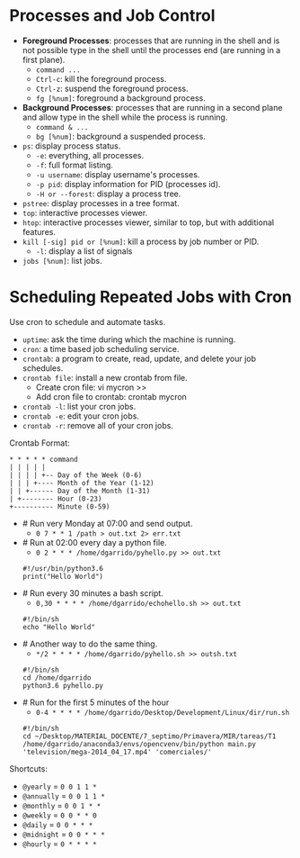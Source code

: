# Processes and Job Control
- **Foreground Processes**: processes that are running in the shell and is not possible type in the shell until the processes end (are running in a first plane).
  - `command ...`
  - `Ctrl-c`: kill the foreground process.
  - `Ctrl-z`: suspend the foreground process.
  - `fg [%num]`: foreground a background process.
- **Background Processes**: processes that are running in a second plane and allow type in the shell while the process is running.
  - `command & ...`
  - `bg [%num]`: background a suspended process.
- `ps`: display process status.
  - `-e`: everything, all processes.
  - `-f`: full format listing.
  - `-u username`: display username's processes.
  - `-p pid`: display information for PID (processes id).
  - `-H or --forest`: display a process tree.
- `pstree`: display processes in a tree format.
- `top`: interactive processes viewer.
- `htop`: interactive processes viewer, similar to top, but with additional features.
- `kill [-sig] pid or [%num]`: kill a process by job number or PID.
  - `-l`: display a list of signals
- `jobs [%num]`: list jobs.

# Scheduling Repeated Jobs with Cron

Use cron to schedule and automate tasks.
 - `uptime`: ask the time during which the machine is running.
- `cron`: a time based job scheduling service.
- `crontab`: a program to create, read, update, and delete your job schedules.
- `crontab file`: install a new crontab from file.
  - Create cron file: vi mycron >>
  - Add cron file to crontab: crontab mycron
- `crontab -l`: list your cron jobs.
- `crontab -e`: edit your cron jobs.
- `crontab -r`: remove all of your cron jobs.

Crontab Format:

```
* * * * * command
| | | | |
| | | | +-- Day of the Week (0-6)
| | | +---- Month of the Year (1-12)
| | +------ Day of the Month (1-31)
| +-------- Hour (0-23)
+---------- Minute (0-59)
```
- \# Run very Monday at 07:00 and send output.
  - `0 7 * * 1 /path > out.txt 2> err.txt`
- \# Run at 02:00 every day a python file.
  - `0 2 * * * /home/dgarrido/pyhello.py >> out.txt`
  ```
  #!/usr/bin/python3.6
  print("Hello World")
  ```
- \# Run every 30 minutes a bash script.
  - `0,30 * * * * /home/dgarrido/echohello.sh >> out.txt`
  ```
  #!/bin/sh
  echo "Hello World"
  ```
- \# Another way to do the same thing.
  - `*/2 * * * * /home/dgarrido/pyhello.sh >> outsh.txt`
  ```
  #!/bin/sh
  cd /home/dgarrido
  python3.6 pyhello.py
  ```
- \# Run for the first 5 minutes of the hour
  - `0-4 * * * * /home/dgarrido/Desktop/Development/Linux/dir/run.sh`
  ```
  #!/bin/sh
  cd ~/Desktop/MATERIAL_DOCENTE/7_septimo/Primavera/MIR/tareas/T1
  /home/dgarrido/anaconda3/envs/opencvenv/bin/python main.py 'television/mega-2014_04_17.mp4' 'comerciales/'
  ```

Shortcuts:
- `@yearly` = `0 0 1 1 *`
- `@annually` = `0 0 1 1 *`
- `@monthly` = `0 0 1 * *`
- `@weekly` = `0 0 * * 0`
- `@daily` = `0 0 * * *`
- `@midnight` = `0 0 * * *`
- `@hourly` = `0 * * * *`